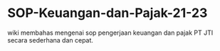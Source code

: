 # SOP-Keuangan-dan-Pajak-21-23
wiki membahas mengenai sop pengerjaan keuangan dan pajak PT JTI secara sederhana dan cepat.
